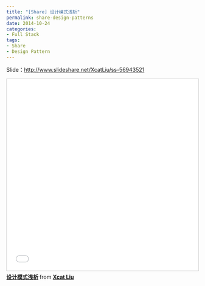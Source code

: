 ```yaml
---
title: "[Share] 设计模式浅析"
permalink: share-design-patterns
date: 2014-10-24
categories:
- Full Stack
tags:
- Share
- Design Pattern
---
```


Slide：http://www.slideshare.net/XcatLiu/ss-56943521

<iframe src="//www.slideshare.net/slideshow/embed_code/key/HIUYjOBgGs1cX9" width="620" height="504" frameborder="0" marginwidth="0" marginheight="0" scrolling="no" style="border:1px solid #CCC; border-width:1px; margin-bottom:5px; max-width: 100%;" allowfullscreen> </iframe> <div style="margin-bottom:5px"> <strong> <a href="//www.slideshare.net/XcatLiu/ss-56943521" title="设计模式浅析" target="_blank">设计模式浅析</a> </strong> from <strong><a href="//www.slideshare.net/XcatLiu" target="_blank">Xcat Liu</a></strong> </div>
